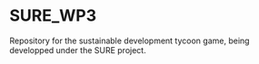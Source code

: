 # SURE_WP3
Repository for the sustainable development tycoon game, being developped under the SURE project.
